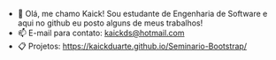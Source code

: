 - 👋 Olá, me chamo Kaick! Sou estudante de Engenharia de Software e aqui no github eu posto alguns de meus trabalhos!
- 📫 E-mail para contato: kaickds@hotmail.com
- 📋 Projetos: https://kaickduarte.github.io/Seminario-Bootstrap/

<!---
kaickduarte/kaickduarte is a ✨ special ✨ repository because its `README.md` (this file) appears on your GitHub profile.
You can click the Preview link to take a look at your changes.
--->
